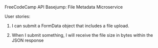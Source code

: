 FreeCodeCamp API Basejump: File Metadata Microservice

User stories:

1. I can submit a FormData object that includes a file upload.

2. When I submit something, I will receive the file size in bytes within the JSON response
